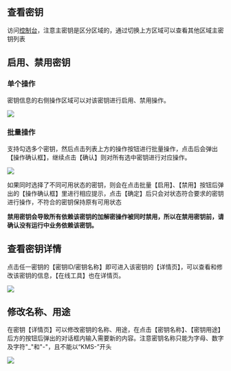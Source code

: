 ## 查看密钥
		
访问[控制台](http://console.tce.fsphere.cn/kms)，注意主密钥是区分区域的，通过切换上方区域可以查看其他区域主密钥列表

## 启用、禁用密钥

### 单个操作

密钥信息的右侧操作区域可以对该密钥进行启用、禁用操作。

![](http://imgcache.tce.fsphere.cn/image/mc.qcloudimg.com/static/img/2fbb50224955795062fc8501be6e9410/image.png)


### 批量操作

支持勾选多个密钥，然后点击列表上方的操作按钮进行批量操作，点击后会弹出【操作确认框】，继续点击【确认】则对所有选中密钥进行对应操作。

![](http://imgcache.tce.fsphere.cn/image/mc.qcloudimg.com/static/img/d7898ed213725ca591c65a6330b2516a/image.png)


如果同时选择了不同可用状态的密钥，则会在点击批量【启用】、【禁用】按钮后弹出的【操作确认框】里进行相应提示，点击【确定】后只会对状态符合要求的密钥进行操作，不符合的密钥保持原有可用状态

**禁用密钥会导致所有依赖该密钥的加解密操作被同时禁用，所以在禁用密钥前，请确认没有运行中业务依赖该密钥。**

## 查看密钥详情

点击任一密钥的【密钥ID/密钥名称】即可进入该密钥的【详情页】，可以查看和修改该密钥的信息，【在线工具】也在详情页。

![](http://imgcache.tce.fsphere.cn/image/mc.qcloudimg.com/static/img/3d0c0861affc2002c21fefdb002281d7/image.png)

## 修改名称、用途

在密钥【详情页】可以修改密钥的名称、用途，在点击【密钥名称】、【密钥用途】后方的按钮后弹出的对话框内输入需要新的内容。注意密钥名称只能为字母、数字及字符"_"和"-"，且不能以“KMS-”开头

![](http://imgcache.tce.fsphere.cn/image/mc.qcloudimg.com/static/img/d137693792b3ad3f18addd06e13ade30/image.png)
